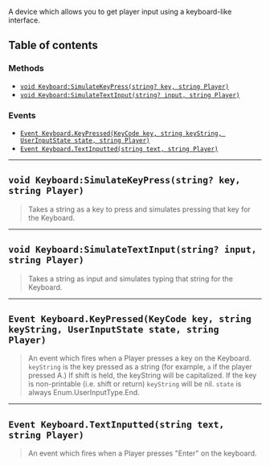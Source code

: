 A device which allows you to get player input using a keyboard-like interface.

## Table of contents

### Methods
* [`void Keyboard:SimulateKeyPress(string? key, string Player)`](#void-keyboardsimulatekeypressstring-key-string-player)
* [`void Keyboard:SimulateTextInput(string? input, string Player)`](#void-keyboardsimulatetextinputstring-input-string-player)

### Events
* [`Event Keyboard.KeyPressed(KeyCode key, string keyString, UserInputState state, string Player)`](#event-keyboardkeypressed-key-keystring-state-player)
* [`Event Keyboard.TextInputted(string text, string Player)`](#event-keyboardtextinputtedstring-text-string-player)
___

## `void Keyboard:SimulateKeyPress(string? key, string Player)`

> Takes a string as a key to press and simulates pressing that key for the Keyboard.

___

## `void Keyboard:SimulateTextInput(string? input, string Player)`

> Takes a string as input and simulates typing that string for the Keyboard.

___

## `Event Keyboard.KeyPressed(KeyCode key, string keyString, UserInputState state, string Player)`

> An event which fires when a Player presses a key on the Keyboard.
`keyString` is the key pressed as a string (for example, `a` if the player pressed A.) If shift is held, the keyString will be capitalized. If the key is non-printable (i.e. shift or return) `keyString` will be nil.
`state` is always Enum.UserInputType.End.

___

## `Event Keyboard.TextInputted(string text, string Player)`

> An event which fires when a Player presses "Enter" on the keyboard.
